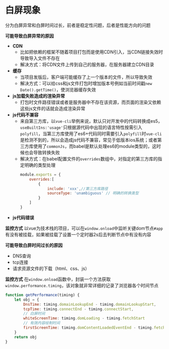 # 白屏现象
分为白屏异常和白屏时间过长，前者是稳定性问题，后者是性能方向的问题

**可能导致白屏异常的原因**
- **CDN**  
    - 比如把依赖的框架不随着项目打包而是使用CDN引入，当CDN链接失效时导致导入文件不存在
    - 解决方式：将CDN文件上传到自己的服务器，在服务器建立CDN目录
- **缓存** 
    - 当项目发版后，客户端可能缓存了上一个版本的文件，所以导致失效
    - 解决方式：可以给css和js文件打包时增加版本号例如当前时间戳`new Date().getTime()`，使浏览器缓存失效
- **js加载失败造成的渲染异常** 
    - 打包时文件路径错误或者是服务器中不存在该资源，而页面的渲染又依赖这些js文件的话就会造成渲染异常
- **js代码不兼容**
    - 来自第三方库，以`vue-cli`举例来说，默认只对开发中的代码转换成es5，`useBuiltIns:'usage'`只根据源代码中出现的语言特性按需引入`polyfill`，当第三方库使用了es6+代码同时需要引入`polyfill`时`vue-cli`是检测不到的，所以会造成js代码不兼容，常见于低版本ios系统；或者第三方库使用了`commonJs`，而babel是默认处理es6的module类型的，这时候也会导致转换失败
    - 解决方式：在babel配置文件的`overrides`数组中，对指定的第三方库的指定明确的类型处理
        ```javascript
        module.exports = {
            overrides:[
                {
                    include: 'xxx',//第三方库路径
                    sourceType: 'unambiguous' // 明确的转换类型
                }
            ]
        }
        ```
- **js代码错误**

**监控方式**
以vue为技术栈的项目，可以在`window.onload`中监听关键dom节点`#app`有没有被挂载，如果被挂载了设置一个定时器2s后去判断节点中有没有内容

**可能导致白屏时间过长的原因**
- DNS查询
- tcp连接
- 请求资源文件的下载（html、css、js）

**监控方式**
在`window.onload`函数中，封装一个方法获取`window.performance.timing`，该对象就非常详细的记录了浏览器各个时间节点
```javascript
function getPerformance(timing) {
    let obj = {
        DnsTime: timing.domainLookupEnd - timing.domainLookupStart,
        tcpTime: timing.connectEnd - timing.connectStart,
        // 白屏时间
        whiteScreenTime: timing.domLoading - timing.fetchStart
        // 有效内容绘制时间
        firstScreenTime: timing.domContentLoadedEventEnd - timing.fetchStart
    }
    return obj
}
```
